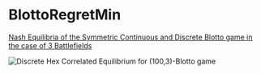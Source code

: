 # BlottoRegretMin
[Nash Equilibria of the Symmetric Continuous and
Discrete Blotto game in the case of 3 Battlefields](https://github.com/raahweng/BlottoRegretMin/blob/main/BlottoRM.pdf)

![Discrete Hex Correlated Equilibrium for (100,3)-Blotto game](https://github.com/raahweng/BlottoRegretMin/assets/55945020/1dbe1cf1-7925-4e68-a4a3-3b133058d725)

